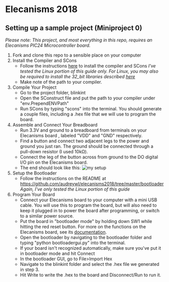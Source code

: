 # Elecanisms 2018

## Setting up a sample project (Miniproject 0)
*Please note: This project, and most everything in this repo, requires an Elecanisms PIC24 Microcontroller board.*

  1. Fork and clone this repo to a sensible place on your computer
  2. Install the Compiler and SCons
     * Follow the instructions [here](http://elecanisms.olin.edu/handouts/1.1_BuildTools.pdf) to install the compiler and SCons
       _I've tested the Linux portion of this guide only. For Linux, you may also be required to install the 32_bit libraries described [here](http://microchipdeveloper.com/install:mplabx-lin64)_
     * Make note of the path to your compiler.
  3. Compile Your Project
     * Go to the project folder, blinkint
     * Open the SConstruct file and put the path to your compiler under "env.PrependENVPath"
     * Run SCons by typing "scons" into the terminal. You should generate a couple files, including a .hex file that we will use to program the board.
  4. Assemble and Connect Your Breadboard
     * Run 3.3V and ground to a breadboard from terminals on your Elecanisms board , labeled "VDD" and "GND" respectively.
     * Find a button and connect two adjacent legs to the power and ground you just ran. The ground should be connected through a pull-down resistor (I used 10k&#937;).
     * Connect the leg of the button across from ground to the DO digital I/O pin on the Elecanisms board.
     * The end should look like this: 
     ![my setup](https://github.com/audreywl/elecanisms2018/blinkint/breadboard.jpg)
  5. Setup the Bootloader
     * Follow the instructions on the README at https://github.com/audreywl/elecanisms2018/tree/master/bootloader
       _Again, I've only tested the Linux portion of this guide_
  6. Program Your Board  
     * Connect your Elecanisms board to your computer with a mini USB cable. You will use this to program the board, but will also need to keep it plugged in to power the board after programming, or switch to a similar power source.
     * Put the board in "bootloader mode" by holding down SW1 while hitting the red reset button. For more on the functions on the Elecanisms board, see its [documentation](http://elecanisms.olin.edu/handouts/1.4_board_notes.pdf).
     * Open the bootloader by navigating to the bootloader folder and typing "python bootloadergui.py" into the terminal.
     * If your board isn't recognized automatically, make sure you've put it in bootloader mode and hit Connect
     * In the bootloader GUI, go to File>Import Hex
     * Navigate to the blinkint folder and select the .hex file we generated in step 3.
     * Hit Write to write the .hex to the board and Disconnect/Run to run it.
